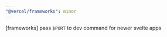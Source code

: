 ```yaml
---
"@vercel/frameworks": minor
---
```


[frameworks] pass `$PORT` to dev command for newer svelte apps
